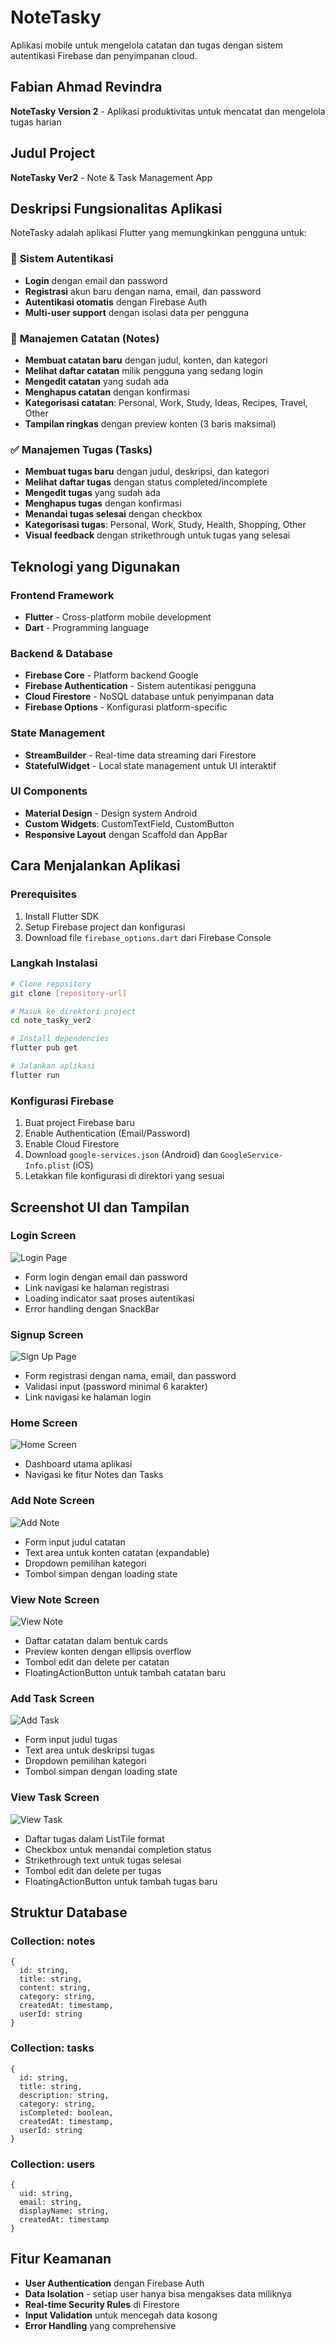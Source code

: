 # NoteTasky

Aplikasi mobile untuk mengelola catatan dan tugas dengan sistem autentikasi Firebase dan penyimpanan cloud.

## Fabian Ahmad Revindra
**NoteTasky Version 2** - Aplikasi produktivitas untuk mencatat dan mengelola tugas harian

## Judul Project
**NoteTasky Ver2** - Note & Task Management App

## Deskripsi Fungsionalitas Aplikasi

NoteTasky adalah aplikasi Flutter yang memungkinkan pengguna untuk:

### 🔐 **Sistem Autentikasi**
- **Login** dengan email dan password
- **Registrasi** akun baru dengan nama, email, dan password
- **Autentikasi otomatis** dengan Firebase Auth
- **Multi-user support** dengan isolasi data per pengguna

### 📝 **Manajemen Catatan (Notes)**
- **Membuat catatan baru** dengan judul, konten, dan kategori
- **Melihat daftar catatan** milik pengguna yang sedang login
- **Mengedit catatan** yang sudah ada
- **Menghapus catatan** dengan konfirmasi
- **Kategorisasi catatan**: Personal, Work, Study, Ideas, Recipes, Travel, Other
- **Tampilan ringkas** dengan preview konten (3 baris maksimal)

### ✅ **Manajemen Tugas (Tasks)**
- **Membuat tugas baru** dengan judul, deskripsi, dan kategori
- **Melihat daftar tugas** dengan status completed/incomplete
- **Mengedit tugas** yang sudah ada
- **Menghapus tugas** dengan konfirmasi
- **Menandai tugas selesai** dengan checkbox
- **Kategorisasi tugas**: Personal, Work, Study, Health, Shopping, Other
- **Visual feedback** dengan strikethrough untuk tugas yang selesai

## Teknologi yang Digunakan

### **Frontend Framework**
- **Flutter** - Cross-platform mobile development
- **Dart** - Programming language

### **Backend & Database**
- **Firebase Core** - Platform backend Google
- **Firebase Authentication** - Sistem autentikasi pengguna
- **Cloud Firestore** - NoSQL database untuk penyimpanan data
- **Firebase Options** - Konfigurasi platform-specific

### **State Management**
- **StreamBuilder** - Real-time data streaming dari Firestore
- **StatefulWidget** - Local state management untuk UI interaktif

### **UI Components**
- **Material Design** - Design system Android
- **Custom Widgets**: CustomTextField, CustomButton
- **Responsive Layout** dengan Scaffold dan AppBar

## Cara Menjalankan Aplikasi

### **Prerequisites**
1. Install Flutter SDK
2. Setup Firebase project dan konfigurasi
3. Download file `firebase_options.dart` dari Firebase Console

### **Langkah Instalasi**
```bash
# Clone repository
git clone [repository-url]

# Masuk ke direktori project
cd note_tasky_ver2

# Install dependencies
flutter pub get

# Jalankan aplikasi
flutter run
```

### **Konfigurasi Firebase**
1. Buat project Firebase baru
2. Enable Authentication (Email/Password)
3. Enable Cloud Firestore
4. Download `google-services.json` (Android) dan `GoogleService-Info.plist` (iOS)
5. Letakkan file konfigurasi di direktori yang sesuai

## Screenshot UI dan Tampilan

### **Login Screen**
![Login Page](screenshot/login.png)
- Form login dengan email dan password
- Link navigasi ke halaman registrasi
- Loading indicator saat proses autentikasi
- Error handling dengan SnackBar

### **Signup Screen**
![Sign Up Page](screenshot/signup.png)
- Form registrasi dengan nama, email, dan password
- Validasi input (password minimal 6 karakter)
- Link navigasi ke halaman login

### **Home Screen**
![Home Screen](screenshot/home.png)
- Dashboard utama aplikasi
- Navigasi ke fitur Notes dan Tasks

### **Add Note Screen**
![Add Note](screenshot/addnote.png)
- Form input judul catatan
- Text area untuk konten catatan (expandable)
- Dropdown pemilihan kategori
- Tombol simpan dengan loading state

### **View Note Screen**
![View Note](screenshot/viewnote.png)
- Daftar catatan dalam bentuk cards
- Preview konten dengan ellipsis overflow
- Tombol edit dan delete per catatan
- FloatingActionButton untuk tambah catatan baru

### **Add Task Screen**
![Add Task](screenshot/addtask.png)
- Form input judul tugas
- Text area untuk deskripsi tugas
- Dropdown pemilihan kategori
- Tombol simpan dengan loading state

### **View Task Screen**
![View Task](screenshot/viewtask.png)
- Daftar tugas dalam ListTile format
- Checkbox untuk menandai completion status
- Strikethrough text untuk tugas selesai
- Tombol edit dan delete per tugas
- FloatingActionButton untuk tambah tugas baru

## Struktur Database

### **Collection: notes**
```
{
  id: string,
  title: string,
  content: string,
  category: string,
  createdAt: timestamp,
  userId: string
}
```

### **Collection: tasks**
```
{
  id: string,
  title: string,
  description: string,
  category: string,
  isCompleted: boolean,
  createdAt: timestamp,
  userId: string
}
```

### **Collection: users**
```
{
  uid: string,
  email: string,
  displayName: string,
  createdAt: timestamp
}
```

## Fitur Keamanan
- **User Authentication** dengan Firebase Auth
- **Data Isolation** - setiap user hanya bisa mengakses data miliknya
- **Real-time Security Rules** di Firestore
- **Input Validation** untuk mencegah data kosong
- **Error Handling** yang comprehensive

